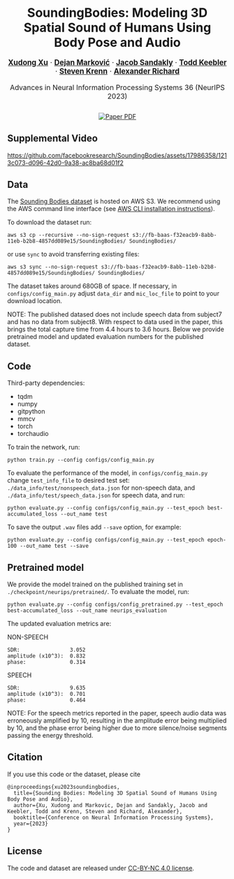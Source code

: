 <div align="center">
  <h1>SoundingBodies: Modeling 3D Spatial Sound of Humans Using Body Pose and Audio</h1>

  <p style="font-size:1.2em">
    <a href="https://sheldontsui.github.io/"><strong>Xudong Xu</strong></a> ·
    <a href=""><strong>Dejan Marković</strong></a> ·
    <a href=""><strong>Jacob Sandakly</strong></a> ·
    <a href=""><strong>Todd Keebler</strong></a> ·
    <a href=""><strong>Steven Krenn</strong></a> ·
    <a href="https://alexanderrichard.github.io/"><strong>Alexander Richard</strong></a>
  </p>
  <p align="center" style="font-size:16px">Advances in Neural Information Processing Systems 36 (NeurIPS 2023)</p>

  <p align="center" style="margin: 2em auto;">
    <a href='https://arxiv.org/abs/2311.06285'><img src='https://img.shields.io/badge/arXiv-Paper_PDF-red?style=flat&logo=arXiv&logoColor=green' alt='Paper PDF'></a>
  </p>
</div>

## Supplemental Video

https://github.com/facebookresearch/SoundingBodies/assets/17986358/1213c073-d096-42d0-9a38-ac8ba68d01f2

## Data
The [Sounding Bodies dataset](https://fb-baas-f32eacb9-8abb-11eb-b2b8-4857dd089e15.s3.amazonaws.com/SoundingBodies/dataset/index.html) is hosted on AWS S3.
We recommend using the AWS command line interface (see [AWS CLI installation instructions](https://docs.aws.amazon.com/cli/latest/userguide/getting-started-install.html)).

To download the dataset run:
```
aws s3 cp --recursive --no-sign-request s3://fb-baas-f32eacb9-8abb-11eb-b2b8-4857dd089e15/SoundingBodies/ SoundingBodies/
```
or use `sync` to avoid transferring existing files:
```
aws s3 sync --no-sign-request s3://fb-baas-f32eacb9-8abb-11eb-b2b8-4857dd089e15/SoundingBodies/ SoundingBodies/
```
The dataset takes around 680GB of space. If necessary, in `configs/config_main.py` adjust `data_dir` and `mic_loc_file` to point to your download location. 

NOTE: The published datased does not include speech data from subject7 and has no data from subject8. With respect to data used in the paper, this brings the total capture time from 4.4 hours to 3.6 hours. Below we provide pretrained model and updated evaluation numbers for the published dataset.

## Code
Third-party dependencies: 
- tqdm
- numpy
- gitpython
- mmcv
- torch
- torchaudio


To train the network, run:
```
python train.py --config configs/config_main.py
```
To evaluate the performance of the model, in `configs/config_main.py` change `test_info_file` to desired test set: `./data_info/test/nonspeech_data.json` for non-speech data, and `./data_info/test/speech_data.json` for speech data, and run:
```
python evaluate.py --config configs/config_main.py --test_epoch best-accumulated_loss --out_name test 
```
To save the output `.wav` files add `--save` option, for example: 
```
python evaluate.py --config configs/config_main.py --test_epoch epoch-100 --out_name test --save
```

## Pretrained model
We provide the model trained on the published training set in `./checkpoint/neurips/pretrained/`. To evaluate the model, run: 
```
python evaluate.py --config configs/config_pretrained.py --test_epoch best-accumulated_loss --out_name neurips_evaluation 
```
The updated evaluation metrics are:

NON-SPEECH
```
SDR:                3.052
amplitude (x10^3):  0.832
phase:              0.314
```
SPEECH
```
SDR:                9.635
amplitude (x10^3):  0.701
phase:              0.464
```
NOTE: For the speech metrics reported in the paper, speech audio data was erroneously amplified by 10, resulting in the amplitude error being multiplied by 10, and the phase error being higher due to more silence/noise segments passing the energy threshold. 

## Citation

If you use this code or the dataset, please cite

```
@inproceedings{xu2023soundingbodies,
  title={Sounding Bodies: Modeling 3D Spatial Sound of Humans Using Body Pose and Audio},
  author={Xu, Xudong and Markovic, Dejan and Sandakly, Jacob and Keebler, Todd and Krenn, Steven and Richard, Alexander},
  booktitle={Conference on Neural Information Processing Systems},
  year={2023}
}
```

## License

The code and dataset are released under [CC-BY-NC 4.0 license](https://github.com/facebookresearch/SoundingBodies//blob/main/LICENSE).
